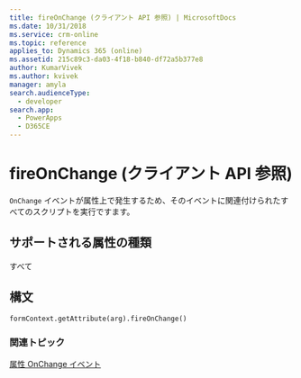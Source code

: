 ```yaml
---
title: fireOnChange (クライアント API 参照) | MicrosoftDocs
ms.date: 10/31/2018
ms.service: crm-online
ms.topic: reference
applies_to: Dynamics 365 (online)
ms.assetid: 215c89c3-da03-4f18-b840-df72a5b377e8
author: KumarVivek
ms.author: kvivek
manager: amyla
search.audienceType:
  - developer
search.app:
  - PowerApps
  - D365CE
---
```

# <a name="fireonchange-client-api-reference"></a>fireOnChange (クライアント API 参照)



`OnChange` イベントが属性上で発生するため、そのイベントに関連付けられたすべてのスクリプトを実行ですます。

## <a name="attribute-types-supported"></a>サポートされる属性の種類

すべて

## <a name="syntax"></a>構文

`formContext.getAttribute(arg).fireOnChange()`


### <a name="related-topics"></a>関連トピック
[属性 OnChange イベント](../events/attribute-onchange.md)

